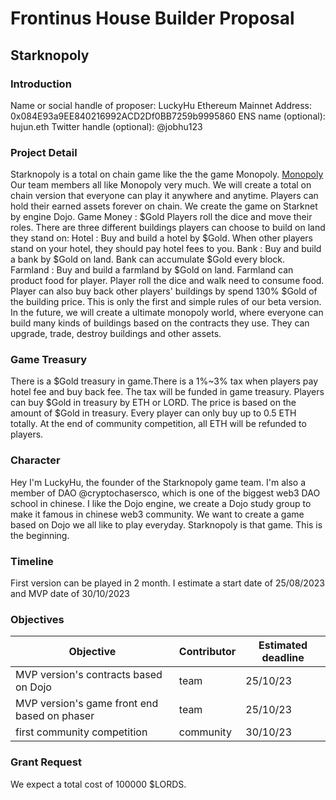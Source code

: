 # Frontinus House Builder Proposal

## Starknopoly
### Introduction
Name or social handle of proposer: LuckyHu
Ethereum Mainnet Address: 0x084E93a9EE840216992ACD2Df0BB7259b9995860
ENS name (optional): hujun.eth
Twitter handle (optional): @jobhu123

### Project Detail
Starknopoly is a total on chain game like the the game Monopoly. [Monopoly](https://www.youtube.com/watch?v=AuWvMgYv03g)
Our team members all like Monopoly very much. We will create a total on chain version that everyone can play it anywhere and anytime. Players can hold their earned assets forever on chain. 
We create the game on Starknet by engine Dojo.
Game Money : $Gold
Players roll the dice and move their roles.
There are three different buildings players can choose to build on land they stand on:
Hotel : Buy and build a hotel by $Gold. When other players stand on your hotel, they should pay hotel fees to you.
Bank : Buy and build a bank by $Gold on land. Bank can accumulate $Gold every block.
Farmland : Buy and build a farmland by $Gold on land. Farmland can product food for player. Player roll the dice and walk need to consume food.
Player can also buy back other players' buildings by spend 130% $Gold of the building price.
This is only the first and simple rules of our beta version. 
In the future, we will create a ultimate monopoly world, where everyone can build many kinds of buildings based on the contracts they use. They can upgrade, trade, destroy buildings and other assets.

### Game Treasury
There is a $Gold treasury in game.There is a 1%~3% tax when players pay hotel fee and buy back fee. The tax will be funded in game treasury. Players can buy $Gold  in treasury by ETH or LORD.  The price is based on the amount of $Gold in treasury. Every player can only buy up to 0.5 ETH totally.
At the end of community competition, all ETH will be refunded to players. 

### Character
Hey I'm LuckyHu, the founder of the Starknopoly game team. I'm also a member of DAO @cryptochasersco, which is one of the biggest web3 DAO school in chinese. I like the Dojo engine, we create a Dojo study group to make it famous in chinese web3 community. We want to create a game based on Dojo we all like to play everyday. Starknopoly is that game. This is the beginning. 

### Timeline
First version can be played in 2 month.  I estimate a start date of 25/08/2023 and MVP date of 30/10/2023

### Objectives
|  Objective | Contributor | Estimated deadline  |
|  ------- | ------  | ------  |
|  MVP version's contracts based on Dojo | team | 25/10/23  |
|  MVP version's game front end based on phaser | team | 25/10/23  |
|  first community competition | community | 30/10/23  |


### Grant Request
We expect a total cost of 100000 $LORDS.
